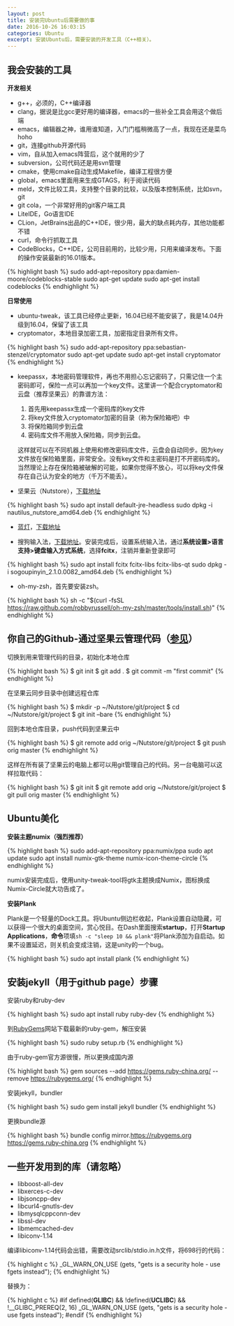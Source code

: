 ```yaml
---
layout: post
title: 安装完Ubuntu后需要做的事
date: 2016-10-26 16:03:15
categories: Ubuntu
excerpt: 安装Ubuntu后，需要安装的开发工具（C++相关）。
---
```


## 我会安装的工具

**开发相关**

* g++，必须的，C++编译器
* clang，据说是比gcc更好用的编译器，emacs的一些补全工具会用这个做后端
* emacs，编辑器之神，谁用谁知道，入门门槛稍微高了一点，我现在还是菜鸟hoho
* git，连接github开源代码
* vim，自从加入emacs阵营后，这个就用的少了
* subversion，公司代码还是用svn管理
* cmake，使用cmake自动生成Makefile，编译工程很方便
* global，emacs里面用来生成GTAGS，利于阅读代码
* meld，文件比较工具，支持整个目录的比较，以及版本控制系统，比如svn，git
* git cola，一个非常好用的git客户端工具
* LiteIDE，Go语言IDE
* CLion，JetBrains出品的C++IDE，很少用，最大的缺点耗内存，其他功能都不错
* curl，命令行抓取工具
* CodeBlocks，C++IDE，公司目前用的，比较少用，只用来编译发布。下面的操作安装最新的16.01版本。

{% highlight bash %}
sudo add-apt-repository ppa:damien-moore/codeblocks-stable
sudo apt-get update
sudo apt-get install codeblocks
{% endhighlight %}

**日常使用**

* ubuntu-tweak，该工具已经停止更新，16.04已经不能安装了，我是14.04升级到16.04，保留了该工具
* cryptomator，本地目录加密工具，加密指定目录所有文件。

{% highlight bash %}
sudo add-apt-repository ppa:sebastian-stenzel/cryptomator
sudo apt-get update
sudo apt-get install cryptomator
{% endhighlight %}

* keepassx，本地密码管理软件，再也不用担心忘记密码了，只需记住一个主密码即可，保险一点可以再加一个key文件。这里讲一个配合cryptomator和云盘（推荐坚果云）的靠谱方法：

    1. 首先用keepassx生成一个密码库的key文件
    2. 将key文件放入cryptomator加密的目录（称为保险箱吧）中
    3. 将保险箱同步到云盘
    4. 密码库文件不用放入保险箱，同步到云盘。

    这样就可以在不同机器上使用和修改密码库文件，云盘会自动同步。因为key文件放在保险箱里面，非常安全。没有key文件和主密码是打不开密码库的。当然理论上存在保险箱被破解的可能，如果你觉得不放心，可以将key文件保存在自己认为安全的地方（千万不能丢）。

* 坚果云（Nutstore），[下载地址](https://www.jianguoyun.com/s/downloads/linux)
    
{% highlight bash %}
sudo apt install default-jre-headless
sudo dpkg -i nautilus_nutstore_amd64.deb
{% endhighlight %}

* [蓝灯](https://getlantern.org/)，[下载地址](https://github.com/getlantern/lantern-binaries)

* 搜狗输入法，[下载地址](http://pinyin.sogou.com/linux/?r=pinyin)。安装完成后，设置系统输入法，通过**系统设置>语言支持>键盘输入方式系统**，选择**fcitx**，注销并重新登录即可

{% highlight bash %}
sudo apt install fcitx fcitx-libs fcitx-libs-qt
sudo dpkg -i sogoupinyin_2.1.0.0082_amd64.deb
{% endhighlight %}

* oh-my-zsh，首先要安装zsh。

{% highlight bash %}
sh -c "$(curl -fsSL https://raw.github.com/robbyrussell/oh-my-zsh/master/tools/install.sh)"
{% endhighlight %}

## 你自己的Github-通过坚果云管理代码（[参见](http://blog.jianguoyun.com/?p=321)）

切换到用来管理代码的目录，初始化本地仓库

{% highlight bash %}
$ git init
$ git add .
$ git commit -m "first commit"
{% endhighlight %}

在坚果云同步目录中创建远程仓库

{% highlight bash %}
$ mkdir -p ~/Nutstore/git/project
$ cd ~/Nutstore/git/project
$ git init –bare
{% endhighlight %}

回到本地仓库目录，push代码到坚果云中

{% highlight bash %}
$ git remote add orig ~/Nutstore/git/project
$ git push orig master
{% endhighlight %}

这样在所有装了坚果云的电脑上都可以用git管理自己的代码。另一台电脑可以这样拉取代码：

{% highlight bash %}
$ git init
$ git remote add orig ~/Nutstore/git/project
$ git pull orig master
{% endhighlight %}

## Ubuntu美化

**安装主题numix（强烈推荐）**

{% highlight bash %}
sudo add-apt-repository ppa:numix/ppa
sudo apt update
sudo apt install numix-gtk-theme numix-icon-theme-circle
{% endhighlight %}

numix安装完成后，使用unity-tweak-tool将gtk主题换成Numix，图标换成Numix-Circle就大功告成了。

**安装Plank**

Plank是一个轻量的Dock工具。将Ubuntu侧边栏收起，Plank设置自动隐藏，可以获得一个很大的桌面空间，赏心悦目。在Dash里面搜索**startup**，打开**Startup Applications**，**命令**项填`sh -c "sleep 10 && plank"`将Plank添加为自启动。如果不设置延迟，则关机会变成注销，这是unity的一个bug。

{% highlight bash %}
sudo apt install plank
{% endhighlight %}

## 安装jekyll（用于github page）步骤

安装ruby和ruby-dev

{% highlight bash %}
sudo apt install ruby ruby-dev
{% endhighlight %}

到[RubyGems](https://rubygems.org)网站下载最新的ruby-gem，解压安装

{% highlight bash %}
sudo ruby setup.rb
{% endhighlight %}

由于ruby-gem官方源很慢，所以更换成国内源

{% highlight bash %}
gem sources --add https://gems.ruby-china.org/ --remove https://rubygems.org/
{% endhighlight %}

安装jekyll，bundler

{% highlight bash %}
sudo gem install jekyll bundler
{% endhighlight %}

更换bundle源

{% highlight bash %}
bundle config mirror.https://rubygems.org https://gems.ruby-china.org
{% endhighlight %}

## 一些开发用到的库（请忽略）

* libboost-all-dev
* libxerces-c-dev
* libjsoncpp-dev
* libcurl4-gnutls-dev
* libmysqlcppconn-dev
* libssl-dev
* libmemcached-dev
* libiconv-1.14

编译libiconv-1.14代码会出错，需要改动srclib/stdio.in.h文件，将698行的代码：

{% highlight c %}
_GL_WARN_ON_USE (gets, "gets is a security hole - use fgets instead");
{% endhighlight %}

替换为：

{% highlight c %}
#if defined(__GLIBC__) && !defined(__UCLIBC__) && !__GLIBC_PREREQ(2, 16)
_GL_WARN_ON_USE (gets, "gets is a security hole - use fgets instead");
#endif
{% endhighlight %}
